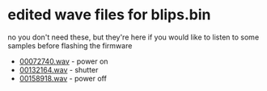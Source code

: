 # edited wave files for blips.bin
no you don't need these, but they're here if you would like to listen to some samples before flashing the firmware
* [00072740.wav](https://raw.github.com/prokrypt/campsnap-fun/main/fwhacks/blips/00072740.wav) - power on
* [00132164.wav](https://raw.github.com/prokrypt/campsnap-fun/main/fwhacks/blips/00072740.wav) - shutter
* [00158918.wav](https://raw.github.com/prokrypt/campsnap-fun/main/fwhacks/blips/00072740.wav) - power off
